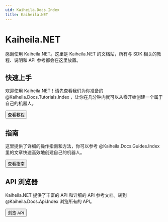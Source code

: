 ```yaml
---
uid: Kaiheila.Docs.Index
title: Kaiheila.NET
---
```


# Kaiheila.NET

感谢使用 Kaiheila.NET。这里是 Kaiheila.NET 的文档站，所有与 SDK 相关的教程、说明和 API 参考都会在这里放置。

## 快速上手

欢迎使用 Kaiheila.NET！请先查看我们为你准备的 @Kaiheila.Docs.Tutorials.Index ，让你在几分钟内就可以从零开始创建一个属于自己的机器人。

<button onclick="window.location.href='./articles/tutorials/index.html'" class="selector-button">查看教程</button>

## 指南

这里提供了详细的操作指南和方法，你可以参考 @Kaiheila.Docs.Guides.Index 里的文章快速高效地创建自己的机器人。

<button onclick="window.location.href='./articles/guides/index.html'" class="selector-button">查看指南</button>

## API 浏览器

Kaiheila.NET 提供了丰富的 API 和详细的 API 参考文档。转到 @Kaiheila.Docs.Api.Index 浏览所有的 API。

<button onclick="window.location.href='./api/index.html'" class="selector-button">浏览 API</button>

